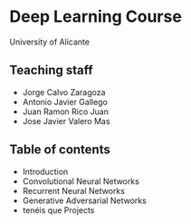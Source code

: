 # Deep Learning Course

University of Alicante

## Teaching staff

* Jorge Calvo Zaragoza
* Antonio Javier Gallego
* Juan Ramon Rico Juan
* Jose Javier Valero Mas

## Table of contents

* Introduction
* Convolutional Neural Networks
* Recurrent Neural Networks
* Generative Adversarial Networks
* tenéis que Projects




